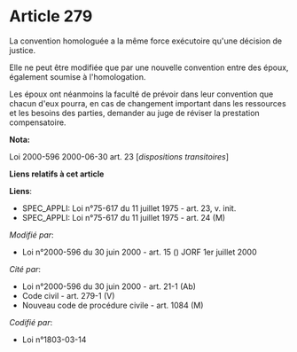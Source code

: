 # Article 279

La convention homologuée a la même force exécutoire qu'une décision de justice.

Elle ne peut être modifiée que par une nouvelle convention entre des époux, également soumise à l'homologation.

Les époux ont néanmoins la faculté de prévoir dans leur convention que chacun d'eux pourra, en cas de changement important
dans les ressources et les besoins des parties, demander au juge de réviser la prestation compensatoire.

**Nota:**

Loi 2000-596 2000-06-30 art. 23 [*dispositions transitoires*]

**Liens relatifs à cet article**

**Liens**:

  - SPEC_APPLI: Loi n°75-617 du 11 juillet 1975 - art. 23, v. init.
  - SPEC_APPLI: Loi n°75-617 du 11 juillet 1975 - art. 24 (M)

_Modifié par_:

  - Loi n°2000-596 du 30 juin 2000 - art. 15 () JORF 1er juillet 2000

_Cité par_:

  - Loi n°2000-596 du 30 juin 2000 - art. 21-1 (Ab)
  - Code civil - art. 279-1 (V)
  - Nouveau code de procédure civile - art. 1084 (M)

_Codifié par_:

  - Loi n°1803-03-14
